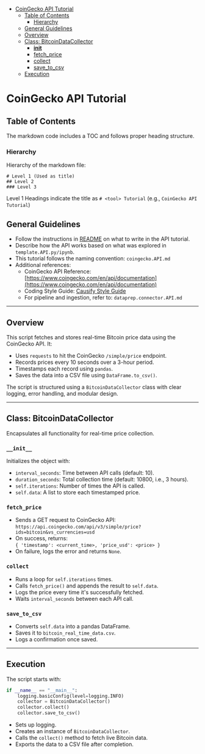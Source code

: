 <!-- toc -->
- [CoinGecko API Tutorial](#coingecko-api-tutorial)  
  * [Table of Contents](#table-of-contents)  
    + [Hierarchy](#hierarchy)  
  * [General Guidelines](#general-guidelines)  
  * [Overview](#overview)  
  * [Class: BitcoinDataCollector](#class-bitcoindatacollector)  
    + [__init__](#__init__)  
    + [fetch_price](#fetch_price)  
    + [collect](#collect)  
    + [save_to_csv](#save_to_csv)  
  * [Execution](#execution)  
<!-- tocstop -->

# CoinGecko API Tutorial

## Table of Contents

The markdown code includes a TOC and follows proper heading structure.

### Hierarchy

Hierarchy of the markdown file:

```
# Level 1 (Used as title)
## Level 2
### Level 3
```

Level 1 Headings indicate the title as `# <tool> Tutorial` (e.g., `CoinGecko API Tutorial`)

## General Guidelines

- Follow the instructions in [README](/DATA605/DATA605_Spring2025/README.md) on what to write in the API tutorial.
- Describe how the API works based on what was explored in `template.API.py/ipynb`.
- This tutorial follows the naming convention: `coingecko.API.md`
- Additional references:
  - CoinGecko API Reference: [https://www.coingecko.com/en/api/documentation](https://www.coingecko.com/en/api/documentation)
  - Coding Style Guide: [Causify Style Guide](https://github.com/causify-ai/helpers/blob/master/docs/coding/all.coding_style.how_to_guide.md)
  - For pipeline and ingestion, refer to: `dataprep.connector.API.md`

---

## Overview

This script fetches and stores real-time Bitcoin price data using the CoinGecko API. It:

- Uses `requests` to hit the CoinGecko `/simple/price` endpoint.
- Records prices every 10 seconds over a 3-hour period.
- Timestamps each record using `pandas`.
- Saves the data into a CSV file using `DataFrame.to_csv()`.

The script is structured using a `BitcoinDataCollector` class with clear logging, error handling, and modular design.

---

## Class: BitcoinDataCollector

Encapsulates all functionality for real-time price collection.

### `__init__`

Initializes the object with:

- `interval_seconds`: Time between API calls (default: 10).
- `duration_seconds`: Total collection time (default: 10800, i.e., 3 hours).
- `self.iterations`: Number of times the API is called.
- `self.data`: A list to store each timestamped price.

### `fetch_price`

- Sends a GET request to CoinGecko API:  
  `https://api.coingecko.com/api/v3/simple/price?ids=bitcoin&vs_currencies=usd`
- On success, returns:  
  `{ 'timestamp': <current_time>, 'price_usd': <price> }`
- On failure, logs the error and returns `None`.

### `collect`

- Runs a loop for `self.iterations` times.
- Calls `fetch_price()` and appends the result to `self.data`.
- Logs the price every time it's successfully fetched.
- Waits `interval_seconds` between each API call.

### `save_to_csv`

- Converts `self.data` into a pandas DataFrame.
- Saves it to `bitcoin_real_time_data.csv`.
- Logs a confirmation once saved.

---

## Execution

The script starts with:

```python
if __name__ == "__main__":
    logging.basicConfig(level=logging.INFO)
    collector = BitcoinDataCollector()
    collector.collect()
    collector.save_to_csv()
```

- Sets up logging.
- Creates an instance of `BitcoinDataCollector`.
- Calls the `collect()` method to fetch live Bitcoin data.
- Exports the data to a CSV file after completion.

